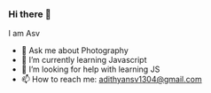 ### Hi there 👋

I am Asv


- 💬 Ask me about Photography 
- 🌱 I’m currently learning Javascript
- 🤔 I’m looking for help with learning JS
- 📫 How to reach me: adithyansv1304@gmail.com

  
<!--
**AdithyanSV/AdithyanSV** is a ✨ _special_ ✨ repository because its `README.md` (this file) appears on your GitHub profile.

Here are some ideas to get you started:

- 🔭 I’m currently working on ...
- 👯 I’m looking to collaborate on ...
- 😄 Pronouns: ...
- ⚡ Fun fact: ...
-->
